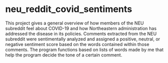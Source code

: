 # neu_reddit_covid_sentiments

This project gives a general overview of how members of the NEU subreddit feel about COVID-19 and how Northeastern administration has addressed the disease in its policies. Comments extracted from the NEU subreddit were sentimentally analyzed and assigned a positive, neutral, or negative sentiment score based on the words contained within those comments. The program functions based on lists of words made by me that help the program decide the tone of a certain comment.
